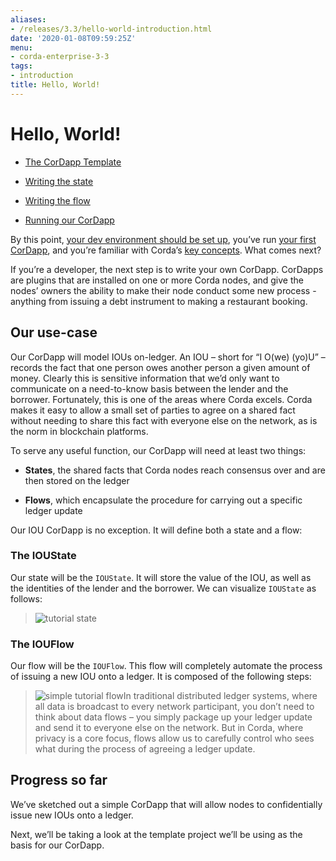```yaml
---
aliases:
- /releases/3.3/hello-world-introduction.html
date: '2020-01-08T09:59:25Z'
menu:
- corda-enterprise-3-3
tags:
- introduction
title: Hello, World!
---
```



# Hello, World!


* [The CorDapp Template](hello-world-template.md)

* [Writing the state](hello-world-state.md)

* [Writing the flow](hello-world-flow.md)

* [Running our CorDapp](hello-world-running.md)


By this point, [your dev environment should be set up](getting-set-up.md), you’ve run
            [your first CorDapp](tutorial-cordapp.md), and you’re familiar with Corda’s [key concepts](key-concepts.md). What
            comes next?

If you’re a developer, the next step is to write your own CorDapp. CorDapps are plugins that are installed on one or
            more Corda nodes, and give the nodes’ owners the ability to make their node conduct some new process - anything from
            issuing a debt instrument to making a restaurant booking.


## Our use-case

Our CorDapp will model IOUs on-ledger. An IOU – short for “I O(we) (yo)U” – records the fact that one person owes
                another person a given amount of money. Clearly this is sensitive information that we’d only want to communicate on
                a need-to-know basis between the lender and the borrower. Fortunately, this is one of the areas where Corda excels.
                Corda makes it easy to allow a small set of parties to agree on a shared fact without needing to share this fact with
                everyone else on the network, as is the norm in blockchain platforms.

To serve any useful function, our CorDapp will need at least two things:


* **States**, the shared facts that Corda nodes reach consensus over and are then stored on the ledger


* **Flows**, which encapsulate the procedure for carrying out a specific ledger update


Our IOU CorDapp is no exception. It will define both a state and a flow:


### The IOUState

Our state will be the `IOUState`. It will store the value of the IOU, as well as the identities of the lender and the
                    borrower. We can visualize `IOUState` as follows:

> 
> ![tutorial state](/en/images/tutorial-state.png "tutorial state")
### The IOUFlow

Our flow will be the `IOUFlow`. This flow will completely automate the process of issuing a new IOU onto a ledger. It
                    is composed of the following steps:

> 
> ![simple tutorial flow](/en/images/simple-tutorial-flow.png "simple tutorial flow")In traditional distributed ledger systems, where all data is broadcast to every network participant, you don’t need to
                    think about data flows – you simply package up your ledger update and send it to everyone else on the network. But in
                    Corda, where privacy is a core focus, flows allow us to carefully control who sees what during the process of
                    agreeing a ledger update.


## Progress so far

We’ve sketched out a simple CorDapp that will allow nodes to confidentially issue new IOUs onto a ledger.

Next, we’ll be taking a look at the template project we’ll be using as the basis for our CorDapp.


